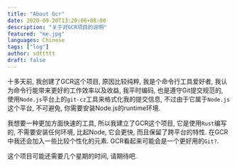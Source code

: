 ```yaml
---
title: "About Gcr"
date: 2020-09-20T13:20:06+08:00
description: "关于对GCR项目的说明"
featured: "me.jpg"
languages: Chinese
tags: ["log"]
author: sdttttt
draft: false
---
```


十多天前, 我创建了GCR这个项目, 原因比较纯粹, 
我是个命令行工具爱好者, 我认为命令行能带来更好的工作效率以及收益, 
我平时编码, 也是遵守Git提交规范的, 
使用`Node.js`平台上的`git-cz`工具来格式化我的提交信息, 
不过由于它属于`Node.js`这个平台, 不可避免, 你需要安装Node.js的runtime环境.

我想要一种更加方面快速的工具, 所以我建立了GCR这个项目, 
它是使用`Rust`编写的, 不需要安装任何环境, 比起Node, 它会更快, 而且保留了跨平台的特性.
在GCR中我还会加入一些比较个性化的元素. GCR看起来可能会是一个更好用的`Git?`.

这个项目可能还需要几个星期的时间, 请期待吧.
